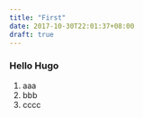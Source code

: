 ```yaml
---
title: "First"
date: 2017-10-30T22:01:37+08:00
draft: true
---
```


### Hello Hugo
1. aaa
1. bbb
1. cccc
